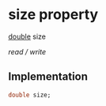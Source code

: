 


# size property






[double](https://api.flutter.dev/flutter/dart-core/double-class.html) size
  
_read / write_






## Implementation

```dart
double size;


```







